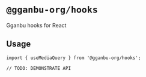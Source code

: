 # `@gganbu-org/hooks`

Gganbu hooks for React

## Usage

```
import { useMediaQuery } from '@gganbu-org/hooks';

// TODO: DEMONSTRATE API
```
